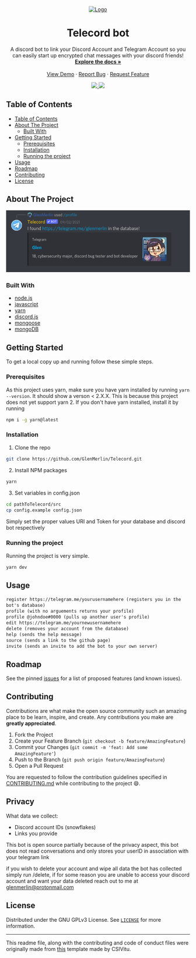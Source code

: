 <!--markdownlint-disable first-line-heading ol-prefix -->

<!-- PROJECT LOGO -->
<br />
<p align="center">
  <a href="https://github.com/GlenMerlin/Telecord">
    <img src="./assets/logo.svg" alt="Logo" width="200px">
  </a>

  <h1 align="center">Telecord bot</h1>

  <p align="center">
    A discord bot to link your Discord Account and Telegram Account so you can easily start up encrypted chat messages with your discord friends!
    <br />
    <a href="https://github.com/GlenMerlin/Telecord/wiki"><strong>Explore the docs »</strong></a>
    <br />
    <br />
    <a href="https://github.com/GlenMerlin/Telecord">View Demo</a>
    ·
    <a href="https://github.com/GlenMerlin/Telecord/issues">Report Bug</a>
    ·
    <a href="https://github.com/GlenMerlin/Telecord/issues">Request Feature</a>
  </p>
  <div align="center">
    <a href="https://github.com/GlenMerlin/Telecord/issues">
      <img src="https://img.shields.io/github/issues/GlenMerlin/Telecord.svg">
    </a>
    <a href="https://github.com/GlenMerlin/Telecord/pulls">
      <img src="https://img.shields.io/github/issues-pr-raw/GlenMerlin/Telecord.svg">
    </a>
  </div>
</p>

<!-- TABLE OF CONTENTS -->

## Table of Contents

- [Table of Contents](#table-of-contents)
- [About The Project](#about-the-project)
  - [Built With](#built-with)
- [Getting Started](#getting-started)
  - [Prerequisites](#prerequisites)
  - [Installation](#installation)
  - [Running the project](#running-the-project)
- [Usage](#usage)
- [Roadmap](#roadmap)
- [Contributing](#contributing)
- [License](#license)

<!-- ABOUT THE PROJECT -->

## About The Project
<p align="left">
  <a href="./assets/product-screenshots/profile.png">
    <img src="./assets/product-screenshots/profile.png" alt="Screenshot 1 contents: /profile, Hey @GlenMerlin I found https://t.me/glenmerlin in the database">
  </a>


<!-- Here's a blank template to get started:
**To avoid retyping too much info. Do a search and replace with your text editor for the following:**
`ent3r`, `corax-bot-nodejs-rewrite` -->

### Built With

- [node.js](https://nodejs.org)
- [javascript](https://www.javascript.com)
- [yarn](https://yarnpkg.com)
- [discord.js](https://www.npmjs.com/package/discord.js)
- [mongoose](https://www.npmjs.com/package/mongoose)
- [mongoDB](https://mongoDB.com/)

<!-- GETTING STARTED -->

## Getting Started

To get a local copy up and running follow these simple steps.

### Prerequisites

As this project uses yarn, make sure you have yarn installed by running `yarn --version`. It should show a verson < 2.X.X.
This is because this project does not yet support yarn 2. If you don't have yarn installed, install it by running

```bash
npm i -g yarn@latest
```

### Installation

1. Clone the repo

```bash
git clone https://github.com/GlenMerlin/Telecord.git
```

2. Install NPM packages

```bash
yarn
```

3. Set variables in config.json
```bash
cd pathToTelecord/src
cp config.example config.json
```
Simply set the proper values URI and Token for your database and discord bot respectively
### Running the project

Running the project is very simple.

```bash
yarn dev
```
<!-- USAGE EXAMPLES -->

## Usage
    register https://telegram.me/yourusernamehere (registers you in the bot's database)
    profile (with no arguements returns your profile)
    profile @johndoe#0000 (pulls up another user's profile)
    edit https://telegram.me/yournewusernamehere
    delete (removes your account from the database)
    help (sends the help message)
    source (sends a link to the github page)
    invite (sends an invite to add the bot to your own server)
<!-- TODO add screenshots of the bot in action -->
<!-- ROADMAP -->

## Roadmap

See the pinned [issues][issues-link] for a list of proposed features (and known issues).

<!-- CONTRIBUTING -->

## Contributing

Contributions are what make the open source community such an amazing place to be learn, inspire, and create. Any contributions you make are **greatly appreciated**.

1. Fork the Project
2. Create your Feature Branch (`git checkout -b feature/AmazingFeature`)
3. Commit your Changes (`git commit -m 'feat: Add some AmazingFeature'`)
4. Push to the Branch (`git push origin feature/AmazingFeature`)
5. Open a Pull Request

You are requested to follow the contribution guidelines specified in [CONTRIBUTING.md](./CONTRIBUTING.md) while contributing to the project :smile:.

<!-- Privacy -->

## Privacy

What data we collect:
- Discord account IDs (snowflakes)
- Links you provide

This bot is open source partially because of the privacy aspect, this bot does not read conversations and only stores your userID in association with your telegram link

if you wish to delete your account and wipe all data the bot has collected simply run /delete, if for some reason you are unable to access your discord account and want your data deleted reach out to me at glenmerlin@protonmail.com
<!-- LICENSE -->

## License

Distributed under the GNU GPLv3 License. See [`LICENSE`](./LICENSE) for more information.

---

This readme file, along with the contributing and code of conduct files were originally made from [this][original-template] template made by CSIVitu.

<!-- MARKDOWN LINKS & IMAGES -->
<!-- https://www.markdownguide.org/basic-syntax/#reference-style-links -->

[original-template]: https://github.com/csivitu/Template
[issues-link]: https://github.com/GlenMerlin/Telecord/issues
